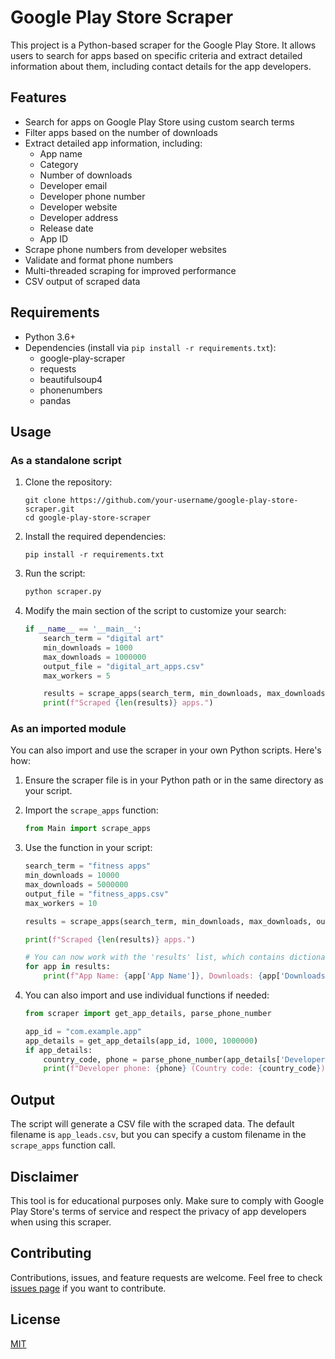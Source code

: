 # Google Play Store Scraper

This project is a Python-based scraper for the Google Play Store. It allows users to search for apps based on specific criteria and extract detailed information about them, including contact details for the app developers.

## Features

- Search for apps on Google Play Store using custom search terms
- Filter apps based on the number of downloads
- Extract detailed app information, including:
  - App name
  - Category
  - Number of downloads
  - Developer email
  - Developer phone number
  - Developer website
  - Developer address
  - Release date
  - App ID
- Scrape phone numbers from developer websites
- Validate and format phone numbers
- Multi-threaded scraping for improved performance
- CSV output of scraped data

## Requirements

- Python 3.6+
- Dependencies (install via `pip install -r requirements.txt`):
  - google-play-scraper
  - requests
  - beautifulsoup4
  - phonenumbers
  - pandas

## Usage

### As a standalone script

1. Clone the repository:
   ```
   git clone https://github.com/your-username/google-play-store-scraper.git
   cd google-play-store-scraper
   ```

2. Install the required dependencies:
   ```
   pip install -r requirements.txt
   ```

3. Run the script:
   ```python
   python scraper.py
   ```

4. Modify the main section of the script to customize your search:
   ```python
   if __name__ == '__main__':
       search_term = "digital art"
       min_downloads = 1000
       max_downloads = 1000000
       output_file = "digital_art_apps.csv"
       max_workers = 5

       results = scrape_apps(search_term, min_downloads, max_downloads, output_file, max_workers)
       print(f"Scraped {len(results)} apps.")
   ```

### As an imported module

You can also import and use the scraper in your own Python scripts. Here's how:

1. Ensure the scraper file is in your Python path or in the same directory as your script.

2. Import the `scrape_apps` function:
   ```python
   from Main import scrape_apps
   ```

3. Use the function in your script:
   ```python
   search_term = "fitness apps"
   min_downloads = 10000
   max_downloads = 5000000
   output_file = "fitness_apps.csv"
   max_workers = 10

   results = scrape_apps(search_term, min_downloads, max_downloads, output_file, max_workers)
   
   print(f"Scraped {len(results)} apps.")
   
   # You can now work with the 'results' list, which contains dictionaries of app details
   for app in results:
       print(f"App Name: {app['App Name']}, Downloads: {app['Downloads']}")
   ```

4. You can also import and use individual functions if needed:
   ```python
   from scraper import get_app_details, parse_phone_number

   app_id = "com.example.app"
   app_details = get_app_details(app_id, 1000, 1000000)
   if app_details:
       country_code, phone = parse_phone_number(app_details['Developer Phone'])
       print(f"Developer phone: {phone} (Country code: {country_code})")
   ```

## Output

The script will generate a CSV file with the scraped data. The default filename is `app_leads.csv`, but you can specify a custom filename in the `scrape_apps` function call.

## Disclaimer

This tool is for educational purposes only. Make sure to comply with Google Play Store's terms of service and respect the privacy of app developers when using this scraper.

## Contributing

Contributions, issues, and feature requests are welcome. Feel free to check [issues page](https://github.com/dryruffian/Google-Play-Store-Scraper/issues) if you want to contribute.

## License

[MIT](https://github.com/dryruffian/Google-Play-Store-Scraper/blob/master/LICENSE.md)
